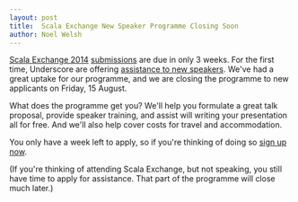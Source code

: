 ```yaml
---
layout: post
title:  Scala Exchange New Speaker Programme Closing Soon
author: Noel Welsh
---
```


[Scala Exchange 2014](https://skillsmatter.com/conferences/1948-scala-exchange-2014) [submissions](https://docs.google.com/a/untyped.com/forms/d/1FfPndvuyR7olRjvgqyn6mWhpnFwqAAYZCyIt-HEr4-4/viewform) are due in only 3 weeks. For the first time, Underscore are offering [assistance to new speakers](http://underscoreconsulting.com/blog/posts/2014/06/30/underscores-new-speaker-program.html). We've had a great uptake for our programme, and we are closing the programme to new applicants on Friday, 15 August.

What does the programme get you? We'll help you formulate a great talk proposal, provide speaker training, and assist will writing your presentation all for free. And we'll also help cover costs for travel and accommodation.

You only have a week left to apply, so if you're thinking of doing so [sign up now](http://underscoreconsulting.com/blog/posts/2014/06/30/underscores-new-speaker-program.html).

(If you're thinking of attending Scala Exchange, but not speaking, you still have time to apply for assistance. That part of the programme will close much later.)
